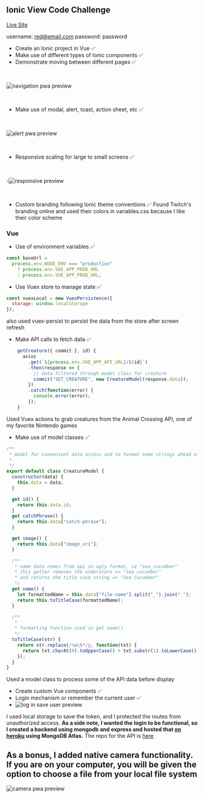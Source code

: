 ## Ionic View Code Challenge


[Live Site](https://afternoon-dusk-80030.herokuapp.com/)

username: red@email.com
password: password

-   Create an Ionic project in Vue ✅
-   Make use of different types of Ionic components ✅
-   Demonstrate moving between different pages ✅

<br />

![navigation pwa preview](https://media.giphy.com/media/AZYedLyfP2xm6pkdTn/giphy.gif?cid=790b761108e0908a43f66c56bf8c043f13fa51047fad2cfb&rid=giphy.gif&ct=g)

<br />

-   Make use of modal, alert, toast, action sheet, etc ✅

<br />   

  ![alert pwa preview](https://media.giphy.com/media/srpwJNlOg0y53x0TXN/giphy.gif?cid=790b7611040fb7aacc781f649f4b2d0ed286fc503466c05b&rid=giphy.gif&ct=g)
  
  <br />
  
-   Responsive scaling for large to small screens ✅

  <br />
  
-![responsive preview](https://media.giphy.com/media/Zueu31Q3AMd14M0APt/giphy.gif?cid=790b761197de02c5c0c68fffae1f0d389961c4bbe2401a57&rid=giphy.gif&ct=g)

 <br />
 
-   Custom branding following Ionic theme conventions ✅
Found Twitch's branding online and used their colors in variables.css because I like their color scheme

### Vue

-   Use of environment variables ✅
```javascript
const baseUrl =
  process.env.NODE_ENV === "production"
    ? process.env.VUE_APP_PROD_URL
    : process.env.VUE_APP_PROD_URL;
```
-   Use Vuex store to manage state ✅
```javascript
const vuexLocal = new VuexPersistence({
  storage: window.localStorage
});
``` 
also used vuex-persist to persist the data from the store after screen refresh
-   Make API calls to fetch data ✅
```javascript
    getCreature({ commit }, id) {
      axios
        .get(`${process.env.VUE_APP_API_URL}/${id}`)
        .then(response => {
          // data filtered through model class for creature
          commit("SET_CREATURE", new CreatureModel(response.data));
        })
        .catch(function(error) {
          console.error(error);
        });
    }
 ```
Used Vuex actions to grab creatures from the Animal Crossing API, one of my favorite Nintendo games
-   Make use of model classes ✅

```javascript
/**
 * model for convenient data access and to format some strings ahead of time
 *
 */
export default class CreatureModel {
  constructor(data) {
    this.data = data;
  }

  get id() {
    return this.data.id;
  }
  get catchPhrase() {
    return this.data["catch-phrase"];
  }

  get image() {
    return this.data["image_uri"];
  }

  /**
   * name data comes from api in ugly format, ie "sea_cucumber"
   * this getter removes the underscore => "sea cucumber"
   * and returns the title case string => "Sea Cucumber"
   */
  get name() {
    let formattedName = this.data["file-name"].split("_").join(" ");
    return this.toTitleCase(formattedName);
  }

  /**
   *
   * formatting function used in get name()
   */
  toTitleCase(str) {
    return str.replace(/\w\S*/g, function(txt) {
      return txt.charAt(0).toUpperCase() + txt.substr(1).toLowerCase();
    });
  }
}

```

Used a model class to process some of the API data before display
-   Create custom Vue components ✅
-   Login mechanism or remember the current user ✅
-   ![log in save user preview](https://media.giphy.com/media/9RnAVaeR3fjR3cpVcY/giphy.gif?cid=790b7611a9ce0ed6f24f987fb74a1a25d230cc9467c8a37c&rid=giphy.gif&ct=g)

I used local storage to save the token, and I protected the routes from unauthorized access.
**As a side note, I wanted the login to be functional, so I created a backend using mongodb and express and hosted that [on heroku](https://boiling-forest-75924.herokuapp.com) using MongoDB Atlas.** The repo for the API is [here](https://github.com/thinklikeadesigner/login-service)

## As a bonus, I added native camera functionality. If you are on your computer, you will be given the option to choose a file from your local file system

![camera pwa preview](https://media.giphy.com/media/bZQF7AtYCrByHewq4Q/giphy.gif?cid=790b7611b8f5fc481d69de0fadddd324b95a316f26a229f3&rid=giphy.gif&ct=g)



